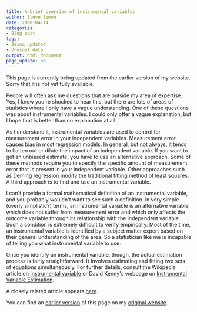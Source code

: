 ```yaml
---
title: A brief overview of instrumental variables
author: Steve Simon
date: 2008-04-14
categories:
- Blog post
tags:
- Being updated
- Unusual data
output: html_document
page_update: no
---
```

This page is currently being updated from the earlier version of my website. Sorry that it is not yet fully available.

People will often ask me questions that are outside my area of expertise. Yes, I know you're shocked to hear this, but there are lots of areas of statistics where I only have a vague understanding. One of these questions was about instrumental variables. I could only offer a vague explanation, but I hope that is better than no explanation at all.

As I understand it, instrumental variables are used to control for measurement error in your independent variables. Measurement error causes bias in most regression models. In general, but not always, it tends to flatten out or dilute the impact of an independent variable. If you want to get an unbiased estimate, you have to use an alternative approach. Some of these methods require you to specify the specific amount of measurement error that is present in your independent variable. Other approaches such as Deming regression modify the traditional fitting method of least squares. A third approach is to find and use an instrumental variable.

I can't provide a formal mathematical definition of an instrumental variable, and you probably wouldn't want to see such a definition. In very simple (overly simplistic?) terms, an instrumental variable is an alternative variable which does not suffer from measurement error and which only affects the outcome variable through its relationship with the independent variable. Such a condition is extremely difficult to verify empirically. Most of the time, an instrumental variable is identified by a subject matter expert based on their general understanding of the area. So a statistician like me is incapable of telling you what instrumental variable to use.

Once you identify an instrumental variable, though, the actual estimation process is fairly straightforward. It involves estimating and fitting two sets of equations simultaneously. For further details, consult the Wikipedia article on [Instrumental variable](../category/InterestingWebsites.html#insvar) or David Kenny's webpage on [Instrumental Variable Estimation](../category/InterestingWebsites.html#invaes).

A closely related article appears [here][sim3].

You can find an [earlier version][sim1] of this page on my [original website][sim2].

[sim1]: http://www.pmean.com/08/InstrumentalVariables.html
[sim2]: http://www.pmean.com/original_site.html

[sim3]: http://new.pmean.com/journal-club-instrumental-variables.html


